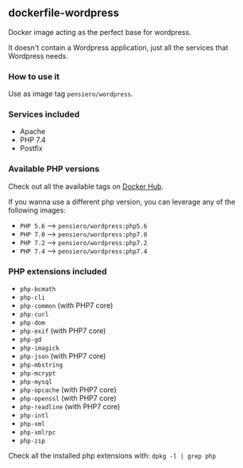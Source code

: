 ## dockerfile-wordpress

Docker image acting as the perfect base for wordpress.

It doesn't contain a Wordpress application, just all the services that Wordpress needs.

### How to use it
Use as image tag `pensiero/wordpress`.

### Services included

- Apache
- PHP 7.4
- Postfix

### Available PHP versions
Check out all the available tags on [Docker Hub](https://hub.docker.com/repository/docker/pensiero/wordpress/tags).

If you wanna use a different php version, you can leverage any of the following images:
- `PHP 5.6` --> `pensiero/wordpress:php5.6`
- `PHP 7.0` --> `pensiero/wordpress:php7.0`
- `PHP 7.2` --> `pensiero/wordpress:php7.2`
- `PHP 7.4` --> `pensiero/wordpress:php7.4`

### PHP extensions included

- `php-bcmath`
- `php-cli`
- `php-common` (with PHP7 core)
- `php-curl`
- `php-dom`
- `php-exif` (with PHP7 core)
- `php-gd`
- `php-imagick`
- `php-json` (with PHP7 core)
- `php-mbstring`
- `php-mcrypt`
- `php-mysql`
- `php-opcache` (with PHP7 core)
- `php-openssl` (with PHP7 core)
- `php-readline` (with PHP7 core)
- `php-intl`
- `php-xml`
- `php-xmlrpc`
- `php-zip`

Check all the installed php extensions with: `dpkg -l | grep php`